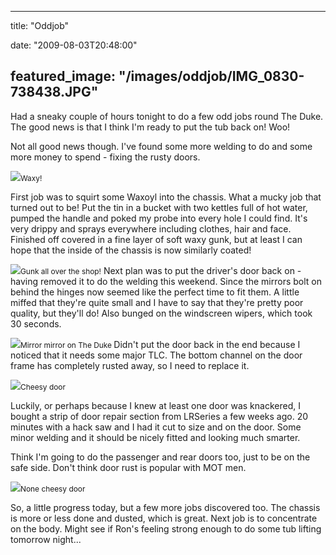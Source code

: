 
---
title: "Oddjob"

date: "2009-08-03T20:48:00"

featured_image: "/images/oddjob/IMG_0830-738438.JPG"
---


Had a sneaky couple of hours tonight to do a few odd jobs round The Duke. The good news is that I think I'm ready to put the tub back on! Woo!

Not all good news though.  I've found some more welding to do and some more money to spend - fixing the rusty doors.

<a href="http://danandtheduke.co.uk/uploaded_images/IMG_0830-738443.JPG"><img src="/images/oddjob/IMG_0830-738438.JPG"/></a><span style="font-size:85%;">Waxy!</span>

First job was to squirt some Waxoyl into the chassis.  What a mucky job that turned out to be!  Put the tin in a bucket with two kettles full of hot water, pumped the handle and poked my probe into every hole I could find.  It's very drippy and sprays everywhere including  clothes, hair and face.  Finished off covered in a fine layer of soft waxy gunk, but at least I can hope that the inside of the chassis is now similarly coated!

<a href="http://danandtheduke.co.uk/uploaded_images/IMG_0831-714474.JPG"><img src="/images/oddjob/IMG_0831-714436.JPG"/></a><span style="font-size:85%;">Gunk all over the shop!</span>
<span style="font-size:100%;">
Next plan was to put the driver's door back on - having removed it to do the welding this weekend.  Since the mirrors bolt on behind the hinges now seemed like the perfect time to fit them.  A little miffed that they're quite small and I have to say that they're pretty poor quality, but they'll do!  Also bunged on the windscreen wipers, which took 30 seconds.

</span><a href="http://danandtheduke.co.uk/uploaded_images/IMG_0837-714414.JPG"><img src="/images/oddjob/IMG_0837-714410.JPG"/></a><span style="font-size:85%;">Mirror mirror on The Duke
</span>
Didn't put the door back in the end because I noticed that it needs some major TLC.  The bottom channel on the door frame has completely rusted away, so I need to replace it.

<a href="http://danandtheduke.co.uk/uploaded_images/IMG_0840-785228.JPG"><img src="/images/oddjob/IMG_0840-785224.JPG"/></a><span style="font-size:85%;">Cheesy door</span>

Luckily, or perhaps because I knew at least one door was knackered, I bought a strip of door repair section from LRSeries a few weeks ago.  20 minutes with a hack saw and I had it cut to size and on the door.  Some minor welding and it should be nicely fitted and looking much smarter.

Think I'm going to do the passenger and rear doors too, just to be on the safe side.  Don't think door rust is popular with MOT men.

<a href="http://danandtheduke.co.uk/uploaded_images/IMG_0848-785207.JPG"><img src="/images/oddjob/IMG_0848-785202.JPG"/></a><span style="font-size:85%;">None cheesy door</span>

So, a little progress today, but a few more jobs discovered too.  The chassis is more or less done and dusted, which is great.  Next job is to concentrate on the body.  Might see if Ron's feeling strong enough to do some tub lifting tomorrow night...